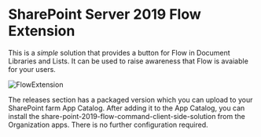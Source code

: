 # SharePoint Server 2019 Flow Extension

This is a _simple_ solution that provides a button for Flow in Document Libraries and Lists. It can be used to raise awareness that Flow is avaiable for your users.

![FlowExtension](https://raw.githubusercontent.com/Nauplius/Resources/master/SharePoint-2019-Flow-Extension/FlowExtension.PNG)

The releases section has a packaged version which you can upload to your SharePoint farm App Catalog. After adding it to the App Catalog, you can install the share-point-2019-flow-command-client-side-solution from the Organization apps. There is no further configuration required.
